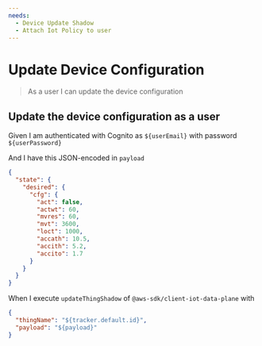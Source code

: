 ```yaml
---
needs:
  - Device Update Shadow
  - Attach Iot Policy to user
---
```


# Update Device Configuration

> As a user I can update the device configuration

## Update the device configuration as a user

Given I am authenticated with Cognito as `${userEmail}` with password
`${userPassword}`

And I have this JSON-encoded in `payload`

```json
{
  "state": {
    "desired": {
      "cfg": {
        "act": false,
        "actwt": 60,
        "mvres": 60,
        "mvt": 3600,
        "loct": 1000,
        "accath": 10.5,
        "accith": 5.2,
        "accito": 1.7
      }
    }
  }
}
```

When I execute `updateThingShadow` of `@aws-sdk/client-iot-data-plane` with

```json
{
  "thingName": "${tracker.default.id}",
  "payload": "${payload}"
}
```
